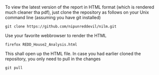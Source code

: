 To view the latest version of the report in HTML format (which is rendered
much cleaner tha pdf), just clone the repository as follows on your Unix 
command line (assuming you have git installed)

    git clone https://github.com/nipunreddevil/nilm.git

Use your favorite webbrowser to render the HTML

    firefox REDD_House2_Analysis.html 

This shall open up the HTML file. 
In case you had earlier cloned the repository, you only need to pull in the changes

    git pull
